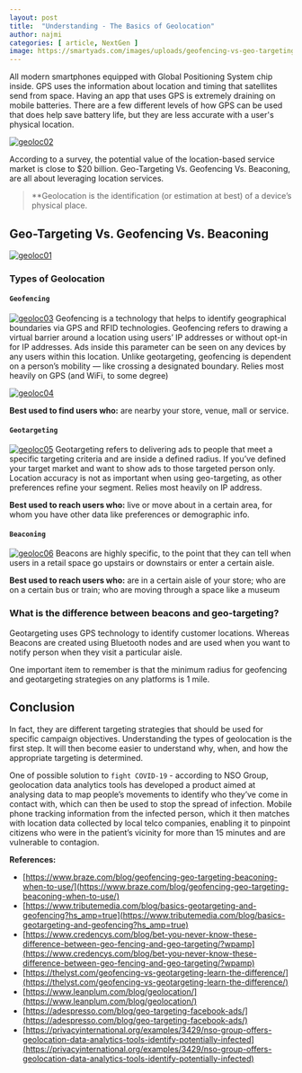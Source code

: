 ```yaml
---
layout: post
title:  "Understanding - The Basics of Geolocation"
author: najmi
categories: [ article, NextGen ]
image: https://smartyads.com/images/uploads/geofencing-vs-geo-targeting.png
---
```


All modern smartphones equipped with Global Positioning System chip inside. GPS uses the information about location and timing that satellites send from space. Having an app that uses GPS is extremely draining on mobile batteries. There are a few different levels of how GPS can be used that does help save battery life, but they are less accurate with a user's physical location. 

[![geoloc02](https://lh3.googleusercontent.com/-ec4dKr5uSF0/XoYtXzkxgUI/AAAAAAAA138/5rOeTnQoa9UY6T3k8uGFhPwaQYq5X-RIgCK8BGAsYHg/s0/2020-04-02.png)](#)

According to a survey, the potential value of the location-based service market is close to $20 billion. Geo-Targeting Vs. Geofencing Vs. Beaconing, are all about leveraging location services.

> **Geolocation is the identification (or estimation at best) of a device’s physical place. 

## Geo-Targeting Vs. Geofencing Vs. Beaconing
[![geoloc01](https://www.braze.com/wp-content/uploads/2016/08/AB0716_BLOG_GEOTARGETING_826x345R-3.jpg)](#)

### Types of Geolocation

#### `Geofencing` 
[![geoloc03](https://lh3.googleusercontent.com/-qa_ZY-S6fiY/XoYtSW8jxaI/AAAAAAAA13s/Z8Os7QFFwg0PQB0vyRKoWWDiIYLKJzaeQCK8BGAsYHg/s0/2020-04-02.png)](#)
Geofencing is a technology that helps to identify geographical boundaries via GPS and RFID technologies. Geofencing refers to drawing a virtual barrier around a location using users’ IP addresses or without opt-in for IP addresses. Ads inside this parameter can be seen on any devices by any users within this location. Unlike geotargeting, geofencing is dependent on a person’s mobility — like crossing a designated boundary. Relies most heavily on GPS (and WiFi, to some degree)

[![geoloc04](https://lh3.googleusercontent.com/-f5S8EmL1z94/XoYtUHEfKbI/AAAAAAAA13w/mwIX_2LrRsoLwz8_1Y52mq9P-Jbm2bOmwCK8BGAsYHg/s0/2020-04-02.jpg)](#)

**Best used to find users who:** are nearby your store, venue, mall or service.

#### `Geotargeting`
[![geoloc05](https://lh3.googleusercontent.com/-69cAHk_Se2w/XoYtVlRDDPI/AAAAAAAA130/aR97wceDz9Um_ItJSvLrpSsjDPZOimBHACK8BGAsYHg/s0/2020-04-02.png)](#)
Geotargeting refers to delivering ads to people that meet a specific targeting criteria and are inside a defined radius. If you’ve defined your target market and want to show ads to those targeted person only. Location accuracy is not as important when using geo-targeting, as other preferences refine your segment. Relies most heavily on IP address.

**Best used to reach users who:** live or move about in a certain area, for whom you have other data like preferences or demographic info.

#### `Beaconing`
[![geoloc06](https://lh3.googleusercontent.com/-_bQyS0RlsPA/XoYtWkrxyFI/AAAAAAAA134/bwdW6Mexy5AOGlM0z6HoKLldRcj4pblMwCK8BGAsYHg/s0/2020-04-02.png)](#)
Beacons are highly specific, to the point that they can tell when users in a retail space go upstairs or downstairs or enter a certain aisle.

**Best used to reach users who:** are in a certain aisle of your store; who are on a certain bus or train; who are moving through a space like a museum


### What is the difference between beacons and geo-targeting?
Geotargeting uses GPS technology to identify customer locations. Whereas Beacons are created using Bluetooth nodes and are used when you want to notify person when they visit a particular aisle.

One important item to remember is that the minimum radius for geofencing and geotargeting strategies on any platforms is 1 mile.

## Conclusion 
In fact, they are different targeting strategies that should be used for specific campaign objectives. Understanding the types of geolocation is the first step. It will then become easier to understand why, when, and how the appropriate targeting is determined.

One of possible solution to `fight COVID-19` - according to NSO Group, geolocation data analytics tools has developed a product aimed at analysing data to map people’s movements to identify who they’ve come in contact with, which can then be used to stop the spread of infection. Mobile phone tracking information from the infected person, which it then matches with location data collected by local telco companies, enabling it to pinpoint citizens who were in the patient’s vicinity for more than 15 minutes and are vulnerable to contagion. 




**References:**
* [https://www.braze.com/blog/geofencing-geo-targeting-beaconing-when-to-use/](https://www.braze.com/blog/geofencing-geo-targeting-beaconing-when-to-use/)
* [https://www.tributemedia.com/blog/basics-geotargeting-and-geofencing?hs_amp=true](https://www.tributemedia.com/blog/basics-geotargeting-and-geofencing?hs_amp=true)
* [https://www.credencys.com/blog/bet-you-never-know-these-difference-between-geo-fencing-and-geo-targeting/?wpamp](https://www.credencys.com/blog/bet-you-never-know-these-difference-between-geo-fencing-and-geo-targeting/?wpamp)
* [https://thelyst.com/geofencing-vs-geotargeting-learn-the-difference/](https://thelyst.com/geofencing-vs-geotargeting-learn-the-difference/)
* [https://www.leanplum.com/blog/geolocation/](https://www.leanplum.com/blog/geolocation/)
* [https://adespresso.com/blog/geo-targeting-facebook-ads/](https://adespresso.com/blog/geo-targeting-facebook-ads/)
* [https://privacyinternational.org/examples/3429/nso-group-offers-geolocation-data-analytics-tools-identify-potentially-infected](https://privacyinternational.org/examples/3429/nso-group-offers-geolocation-data-analytics-tools-identify-potentially-infected)

